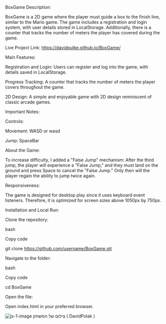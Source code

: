 BoxGame Description:

BoxGame is a 2D game where the player must guide a box to the finish line, similar to the Mario game. The game includes a registration and login system, with user details stored in LocalStorage. Additionally, there is a counter that tracks the number of meters the player has covered during the game.


Live Project Link: https://davidpulke.github.io/BoxGame/

Main Features:

Registration and Login: Users can register and log into the game, with details saved in LocalStorage.

Progress Tracking: A counter that tracks the number of meters the player covers throughout the game.

2D Design: A simple and enjoyable game with 2D design reminiscent of classic arcade games.

Important Notes:

Controls:

Movement: WASD or wasd

Jump: SpaceBar

About the Game:

To increase difficulty, I added a "False Jump" mechanism: After the third jump, the player will experience a "False Jump," and they must land on the ground and press Space to cancel the "False Jump." Only then will the player regain the ability to jump twice again.

Responsiveness:

The game is designed for desktop play since it uses keyboard event listeners. Therefore, it is optimized for screen sizes above 1050px by 750px.


Installation and Local Run:

Clone the repository:

bash

Copy code

git clone https://github.com/username/BoxGame.git

Navigate to the folder:

bash

Copy code

cd BoxGame

Open the file:

Open index.html in your preferred browser.



![js-1-image](https://github.com/user-attachments/assets/6ea30d73-7a87-4d55-8be0-a11d1063f68e)
צילום של המשחק ( DavidPolak )
